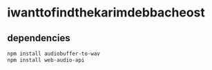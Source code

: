 # iwanttofindthekarimdebbacheost

## dependencies

```bash
npm install audiobuffer-to-wav
npm install web-audio-api
```
